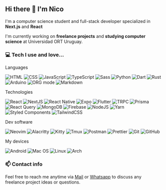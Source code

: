 ## Hi there 👋 I'm Nico

I'm a computer science student and full-stack developer specialized in **Next.js** and **React**

I'm currently working on **freelance projects** and **studying computer science** at Universidad ORT Uruguay.

<!-- [Check out my resume]() -->

### 💻 Tech I use and love...

Languages

![HTML](https://img.shields.io/badge/HTML5-E34F26?style=for-the-badge&logo=html5&logoColor=white)
![CSS](https://img.shields.io/badge/CSS3-1572B6?style=for-the-badge&logo=css3&logoColor=white)
![JavaScript](https://img.shields.io/badge/javascript-%23323330.svg?style=for-the-badge&logo=javascript&logoColor=%23F7DF1E)
![TypeScript](https://img.shields.io/badge/typescript-%23007ACC.svg?style=for-the-badge&logo=typescript&logoColor=white)
![Sass](https://img.shields.io/badge/Sass-CC6699?style=for-the-badge&logo=sass&logoColor=white)
![Python](https://img.shields.io/badge/python-3670A0?style=for-the-badge&logo=python&logoColor=ffdd54)
![Dart](https://img.shields.io/badge/Dart-0175C2?style=for-the-badge&logo=dart&logoColor=white)
![Rust](https://img.shields.io/badge/rust-%23000000.svg?style=for-the-badge&logo=rust&logoColor=white)
![Arduino](https://img.shields.io/badge/-Arduino-00979D?style=for-the-badge&logo=Arduino&logoColor=white)
![ORG mode](https://img.shields.io/badge/ORG%20MODE-98492f?style=for-the-badge&logo=org&logoColor=71a191)
![Markdown](https://img.shields.io/badge/Markdown-000000?style=for-the-badge&logo=markdown&logoColor=white)

Technologies

![React](https://img.shields.io/badge/react-%2320232a.svg?style=for-the-badge&logo=react&logoColor=%2361DAFB)
![NextJS](https://img.shields.io/badge/Next.js-ffffff?style=for-the-badge&logo=next.js&logoColor=black)
![React Native](https://img.shields.io/badge/react_native-%2320232a.svg?style=for-the-badge&logo=react&logoColor=%2361DAFB)
![Expo](https://img.shields.io/badge/expo-1C1E24?style=for-the-badge&logo=expo&logoColor=#D04A37)
![Flutter](https://img.shields.io/badge/Flutter-02569B?style=for-the-badge&logo=flutter&logoColor=white)
![TRPC](https://img.shields.io/badge/TRPC-3685c1?style=for-the-badge&logo=trpc&logoColor=white)
![Prisma](https://img.shields.io/badge/Prisma-white?style=for-the-badge&logo=prisma&logoColor=black)
![React Query](https://img.shields.io/badge/react%20query-f23e50?style=for-the-badge&logo=react+query&logoColor=002a47)
![MongoDB](https://img.shields.io/badge/MongoDB-4EA94B?style=for-the-badge&logo=mongodb&logoColor=white)
![Firebase](https://img.shields.io/badge/Firebase-FFA000?style=for-the-badge&logo=Firebase&logoColor=white)
![NodeJS](https://img.shields.io/badge/Node.js-43853D?style=for-the-badge&logo=node.js&logoColor=white)
![Yarn](https://img.shields.io/badge/yarn-2b8ebb?style=for-the-badge&logo=yarn&logoColor=white)
![Styled Components](https://img.shields.io/badge/styled--components-DB7093?style=for-the-badge&logo=styled-components&logoColor=white)
![TailwindCSS](https://img.shields.io/badge/tailwindcss-%2338B2AC.svg?style=for-the-badge&logo=tailwind-css&logoColor=white)

Dev software

![Neovim](https://img.shields.io/badge/NeoVim-%2357A143.svg?&style=for-the-badge&logo=neovim&logoColor=white)
![Alacritty](https://img.shields.io/badge/alacritty-F46D01?style=for-the-badge&logo=alacritty&logoColor=white)
![Kitty](https://img.shields.io/badge/Kitty-000000?style=for-the-badge&logo=iterm2&logoColor=white)
![Tmux](https://img.shields.io/badge/tmux-1BB91F?style=for-the-badge&logo=tmux&logoColor=white)
![Postman](https://img.shields.io/badge/Postman-FF6C37?style=for-the-badge&logo=postman&logoColor=white)
![Prettier](https://img.shields.io/badge/prettier-1A2C34?style=for-the-badge&logo=prettier&logoColor=F7BA3E)
![Git](https://img.shields.io/badge/git-%23F05033.svg?style=for-the-badge&logo=git&logoColor=white)
![GitHub](https://img.shields.io/badge/github-%23121011.svg?style=for-the-badge&logo=github&logoColor=white)

My devices

![Android](https://img.shields.io/badge/Android-3DDC84?style=for-the-badge&logo=android&logoColor=white)
![Mac OS](https://img.shields.io/badge/mac%20os-000000?style=for-the-badge&logo=apple&logoColor=white)
![Linux](https://img.shields.io/badge/Linux-FCC624?style=for-the-badge&logo=linux&logoColor=black)
![Arch](https://img.shields.io/badge/Arch%20Linux-1793D1?logo=arch-linux&logoColor=fff&style=for-the-badge) 


### 📫 Contact info

Feel free to reach me anytime via [Mail](mailto:nicolas.russo.ortiz@gmail.com) or [Whatsapp](https://wa.me/+59895078292) to discuss any freelance project ideas or questions.
